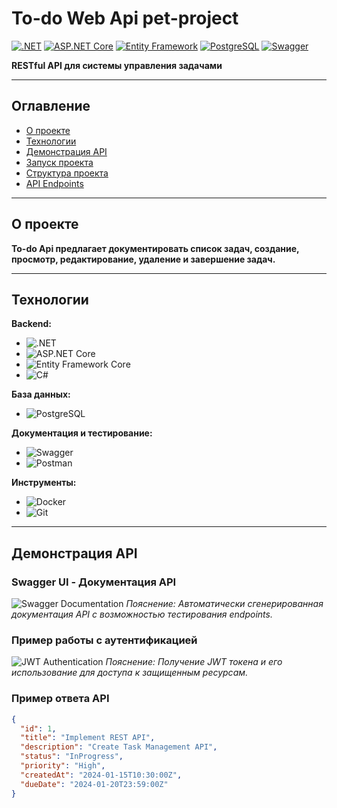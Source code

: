 # To-do Web Api pet-project

[![.NET](https://img.shields.io/badge/-.NET-512BD4?style=for-the-badge&logo=dotnet&logoColor=white)](https://dotnet.microsoft.com)
[![ASP.NET Core](https://img.shields.io/badge/-ASP.NET_Core-512BD4?style=for-the-badge&logo=dotnet&logoColor=white)](https://dotnet.microsoft.com)
[![Entity Framework](https://img.shields.io/badge/-Entity_Framework-512BD4?style=for-the-badge&logo=dotnet&logoColor=white)](https://learn.microsoft.com/ef/)
[![PostgreSQL](https://img.shields.io/badge/-PostgreSQL-336791?style=for-the-badge&logo=postgresql&logoColor=white)](https://postgresql.org)
[![Swagger](https://img.shields.io/badge/-Swagger-85EA2D?style=for-the-badge&logo=swagger&logoColor=black)](https://swagger.io)

**RESTful API для системы управления задачами**

---

## Оглавление

- [О проекте](#-о-проекте)
- [Технологии](#️-технологии)
- [Демонстрация API](#-демонстрация-api)
- [Запуск проекта](#-запуск-проекта)
- [Структура проекта](#-структура-проекта)
- [API Endpoints](#-api-endpoints)

---

## О проекте

**To-do Api предлагает документировать список задач, создание, просмотр, редактирование, удаление и завершение задач.**

---

## Технологии

**Backend:**
- ![.NET](https://img.shields.io/badge/.NET-512BD4?style=for-the-badge&logo=dotnet&logoColor=white)
- ![ASP.NET Core](https://img.shields.io/badge/ASP.NET_Core-512BD4?style=for-the-badge&logo=dotnet&logoColor=white)
- ![Entity Framework Core](https://img.shields.io/badge/Entity_Framework_Core-512BD4?style=for-the-badge&logo=dotnet&logoColor=white)
- ![C#](https://img.shields.io/badge/C%23-239120?style=for-the-badge&logo=c-sharp&logoColor=white)

**База данных:**
- ![PostgreSQL](https://img.shields.io/badge/PostgreSQL-336791?style=for-the-badge&logo=postgresql&logoColor=white)

**Документация и тестирование:**
- ![Swagger](https://img.shields.io/badge/Swagger-85EA2D?style=for-the-badge&logo=swagger&logoColor=black)
- ![Postman](https://img.shields.io/badge/Postman-FF6C37?style=for-the-badge&logo=postman&logoColor=white)

**Инструменты:**
- ![Docker](https://img.shields.io/badge/Docker-2496ED?style=for-the-badge&logo=docker&logoColor=white)
- ![Git](https://img.shields.io/badge/Git-F05032?style=for-the-badge&logo=git&logoColor=white)

---

## Демонстрация API

### Swagger UI - Документация API
![Swagger Documentation](screenshots/swagger-ui.png)
*Пояснение: Автоматически сгенерированная документация API с возможностью тестирования endpoints.*

### Пример работы с аутентификацией
![JWT Authentication](screenshots/auth-flow.gif)
*Пояснение: Получение JWT токена и его использование для доступа к защищенным ресурсам.*

### Пример ответа API
```json
{
  "id": 1,
  "title": "Implement REST API",
  "description": "Create Task Management API",
  "status": "InProgress",
  "priority": "High",
  "createdAt": "2024-01-15T10:30:00Z",
  "dueDate": "2024-01-20T23:59:00Z"
}
